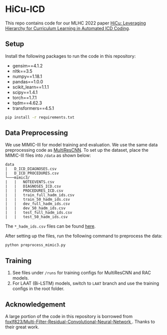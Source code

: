 # HiCu-ICD
This repo contains code for our MLHC 2022 paper [HiCu: Leveraging Hierarchy for Curriculum Learning in Automated ICD Coding](https://arxiv.org/abs/2208.02301).

Setup
-----
Install the following packages to run the code in this repository:
* gensim==4.1.2
* nltk==3.5
* numpy==1.18.1
* pandas==1.0.0
* scikit_learn==1.1.1
* scipy==1.4.1
* torch==1.7.1
* tqdm==4.62.3
* transformers==4.5.1

```bash
pip install -r requirements.txt
```

Data Preprocessing
-----
We use MIMIC-III for model training and evaluation. We use the same data preprocessing code as [MultiResCNN](https://github.com/foxlf823/Multi-Filter-Residual-Convolutional-Neural-Network). To set up the dataset, place the MIMIC-III files into `/data` as shown below:
```
data
|   D_ICD_DIAGNOSES.csv
|   D_ICD_PROCEDURES.csv
└───mimic3/
|   |   NOTEEVENTS.csv
|   |   DIAGNOSES_ICD.csv
|   |   PROCEDURES_ICD.csv
|   |   train_full_hadm_ids.csv
|   |   train_50_hadm_ids.csv
|   |   dev_full_hadm_ids.csv
|   |   dev_50_hadm_ids.csv
|   |   test_full_hadm_ids.csv
|   |   test_50_hadm_ids.csv
```
The `*_hadm_ids.csv` files can be found [here](https://github.com/jamesmullenbach/caml-mimic/tree/master/mimicdata/mimic3).

After setting up the files, run the following command to preprocess the data:
```sh
python preprocess_mimic3.py
```

Training
-----
1. See files under `/runs` for training configs for MultiResCNN and RAC models.
2. For LAAT (Bi-LSTM) models, switch to `LAAT` branch and use the training configs in the root folder.

Acknowledgement
-----
A large portion of the code in this repository is borrowed from [foxlf823/Multi-Filter-Residual-Convolutional-Neural-Network
](https://github.com/foxlf823/Multi-Filter-Residual-Convolutional-Neural-Network). Thanks to their great work.